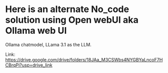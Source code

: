 # Here is an alternate No_code solution using Open webUI aka Ollama web UI
Ollama chatmodel, LLama 3.1 as the LLM.

Link: https://drive.google.com/drive/folders/18JAa_M3CSWbs4NYGBYaLncoF7HCBrqPi?usp=drive_link
